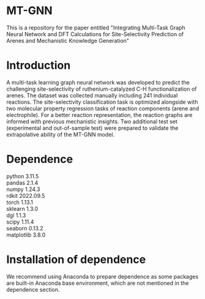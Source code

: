 # MT-GNN
This is a repository for the paper entitled "Integrating Multi-Task Graph Neural Network and DFT Calculations for Site-Selectivity Prediction of Arenes and Mechanistic Knowledge Generation"
# Introduction
A multi-task learning graph neural network was developed to predict the challenging site-selectivity of ruthenium-catalyzed C-H functionalization of arenes. The dataset was collected manually including 241 individual reactions. The site-selectivity classification task is optimized alongside with two molecular property regression tasks of reaction components (arene and electrophile). For a better reaction representation, the reaction graphs are informed with previous mechanistic insights. Two additional test set (experimental and out-of-sample test) were prepared to validate the extrapolative ability of the MT-GNN model.
# Dependence
python 3.11.5  
pandas 2.1.4  
numpy 1.24.3  
rdkit 2022.09.5  
torch 1.13.1  
sklearn 1.3.0  
dgl 1.1.3  
scipy 1.11.4  
seaborn 0.13.2  
matplotlib 3.8.0  
# Installation of dependence
We recommend using Anaconda to prepare dependence as some packages are built-in Anaconda base environment, which are not mentioned in the dependence section. 

